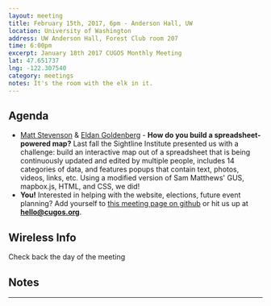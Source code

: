 ```yaml
---
layout: meeting
title: February 15th, 2017, 6pm - Anderson Hall, UW
location: University of Washington
address: UW Anderson Hall, Forest Club room 207
time: 6:00pm
excerpt: January 18th 2017 CUGOS Monthly Meeting
lat: 47.651737
lng: -122.307540
category: meetings
notes: It's the room with the elk in it.
---
```


## Agenda

- [Matt Stevenson](https://github.com/coregis) & [Eldan Goldenberg](https://github.com/eldang) - **How do you build a spreadsheet-powered map?**  Last fall the Sightline Institute presented us with a challenge:  build an interactive map out of a spreadsheet that is being continuously updated and edited by multiple people, includes 14 categories of data, and features popups that contain text, photos, videos, links, etc. Using a modified version of Sam Matthews' GUS, mapbox.js, HTML, and CSS, we did!
- **You!** Interested in helping with the website, elections, future event planning? Add yourself to [this meeting page on github](https://github.com/cugos/cugos.github.com/edit/master/meetings/_posts/2017-02-15-cugos_monthly.markdown) or hit us up at **hello@cugos.org**.

## Wireless Info

Check back the day of the meeting

## Notes

---
